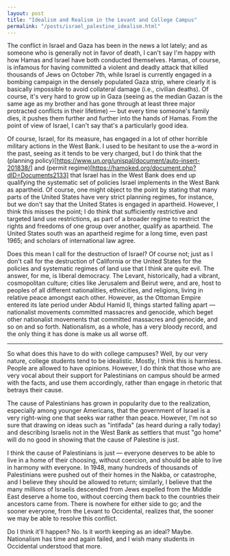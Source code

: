 ```yaml
---
layout: post
title: "Idealism and Realism in the Levant and College Campus"
permalink: "/posts/israel_palestine_idealism.html"
---
```


The conflict in Israel and Gaza has been in the news a lot lately; and as someone who is generally not in favor of death, I can't say I'm happy with how Hamas and Israel have both conducted themselves. Hamas, of course, is infamous for having committed a violent and deadly attack that killed thousands of Jews on October 7th, while Israel is currently engaged in a bombing campaign in the densely populated Gaza strip, where clearly it is basically impossible to avoid collateral damage (i.e., civilian deaths). Of course, it's very hard to grow up in Gaza (seeing as the median Gazan is the same age as my brother and has gone through at least three major protracted conflicts in their lifetime) — but every time someone's family dies, it pushes them further and further into the hands of Hamas. From the point of view of Israel, I can't say that's a particularly good idea.

Of course, Israel, for its measure, has engaged in a lot of other horrible military actions in the West Bank. I used to be hesitant to use the a-word in the past, seeing as it tends to be very charged, but I do think that the (planning policy)[https://www.un.org/unispal/document/auto-insert-201838/] and (permit regime)[https://hamoked.org/document.php?dID=Documents2133] that Israel has in the West Bank does end up qualifying the systematic set of policies Israel implements in the West Bank as apartheid. Of course, one might object to the point by stating that many parts of the United States have very strict planning regimes, for instance, but we don't say that the United States is engaged in apartheid. However, I think this misses the point; I do think that sufficiently restrictive and targeted land use restrictions, as part of a broader regime to restrict the rights and freedoms of one group over another, qualify as apartheid. The United States south was an apartheid regime for a long time, even past 1965; and scholars of international law agree.

Does this mean I call for the destruction of Israel? Of course not; just as I don't call for the destruction of California or the United States for the policies and systematic regimes of land use that I think are quite evil. The answer, for me, is liberal democracy. The Levant, historically, had a vibrant, cosmopolitan culture; cities like Jerusalem and Beirut were, and are, host to peoples of all different nationalities, ethnicities, and religions, living in relative peace amongst each other. However, as the Ottoman Empire entered its late period under Abdul Hamid II, things started falling apart — nationalist movements committed massacres and genocide, which beget other nationalist movements that committed massacres and genocide, and so on and so forth. Nationalism, as a whole, has a very bloody record, and the only thing it has done is make us all worse off.

---

So what does this have to do with college campuses? Well, by our very nature, college students tend to be idealistic. Mostly, I think this is harmless. People are allowed to have opinions. However, I do think that those who are very vocal about their support for Palestinians on campus should be armed with the facts, and use them accordingly, rather than engage in rhetoric that betrays their cause.

The cause of Palestinians has grown in popularity due to the realization, especially among younger Americans, that the government of Israel is a very right-wing one that seeks war rather than peace. However, I'm not so sure that drawing on ideas such as "intifada" (as heard during a rally today) and describing Israelis not in the West Bank as settlers that must "go home" will do no good in showing that the cause of Palestine is just.

I think the cause of Palestinians is just — everyone deserves to be able to live in a home of their choosing, without coercion, and should be able to live in harmony with everyone. In 1948, many hundreds of thousands of Palestinians were pushed out of their homes in the Nakba, or catastrophe, and I believe they should be allowed to return; similarly, I believe that the many millions of Israelis descended from Jews expelled from the Middle East deserve a home too, without coercing them back to the countries their ancestors came from. There is nowhere for either side to go; and the sooner everyone, from the Levant to Occidental, realizes that, the sooner we may be able to resolve this conflict.

Do I think it'll happen? No. Is it worth keeping as an ideal? Maybe. Nationalism has time and again failed, and I wish many students in Occidental understood that more.
